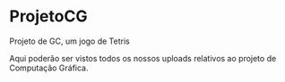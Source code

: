 # ProjetoCG
Projeto de GC, um jogo de Tetris

Aqui poderão ser vistos todos os nossos uploads relativos ao projeto de Computação Gráfica.
